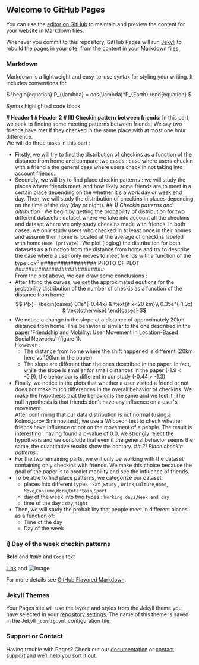 ## Welcome to GitHub Pages

You can use the [editor on GitHub](https://github.com/TheAzouz/Project_ADA.github.io/edit/gh-pages/index.md) to maintain and preview the content for your website in Markdown files.

Whenever you commit to this repository, GitHub Pages will run [Jekyll](https://jekyllrb.com/) to rebuild the pages in your site, from the content in your Markdown files.

### Markdown

Markdown is a lightweight and easy-to-use syntax for styling your writing. It includes conventions for

$
\begin{equation}
P_{\lambda} = cos(\lambda)*P_{Earth}
\end{equation}
$

Syntax highlighted code block

**# Header 1**
**# Header 2**
**# III) Checkin pattern between friends:**
In this part, we seek to finding some meeting patterns between friends. We say two friends have met if they checked in the same place with at most one hour difference.  
We will do three tasks in this part : 
- Firstly, we will try to find the distribution of checkins as a function of the distance from home and compare two cases : case where users checkin with a friend a the general case where users check in not taking into account friends.
- Secondly, we will try to find place checkin patterns : we will study the places where friends meet, and how likely some friends are to meet in a certain place depending on the whether it s a work day or week end day. Then, we will study the distribution of checkins in places depending on the time of the day (day or night).
*## 1) Checkin patterns and ditribution :*
We begin by getting the probability of distribution for two different datasets : dataset where we take into account all the checkins and dataset where we only study checkins made with friends. 
In both cases, we only study users who checked in at least once in their homes and assume their home is located at the average of checkins labeled with home `Home (private)`. 
We plot (loglog) the distribution for both datasets as a function from the distance from home and try to describe the case where a user only moves to meet friends with a function of the type : $ax^b$
#################   PHOTO OF PLOT   ###########################   
From the plot above, we can draw some conclusions :
- After fitting the curves, we get the approximated equtions for the probability distribution of the number of checkis as a function of the distance from home:
$$ P(x)=
\begin{cases}
    0.1e^{-0.44x} & \text{if x<20 km}\\
    0.35e^{-1.3x} & \text{otherwise}
\end{cases}
$$
- We notice a change in the slope at a distance of approximately 20km distance from home. This behavior is similar to the one described in the paper 'Friendship and Mobility: User Movement In Location-Based Social Networks' (figure 1).  
However : 
  - The distance from home where the shift happened is different (20km here vs 100km in the paper)  
  - The slope are different than the ones described in the paper. In fact, while the slope is smaller for small distances in the paper (-1.9 < -0.9), the behaviour is different in our study (-0.44 > -1.3)
- Finally, we notice in the plots that whether a user visited a friend or not does not make much differences in the overall behavior of checkins. 
We make the hypothesis that the behavior is the same and we test it. The null hypothesis is that friends don't have any influence on a user's movement.  
After confirming that our data distribution is not normal (using a Kolmogorov Smirnov test), we use a Wilcoxon test to check whether friends have influence or not on the movement of a people. The result is interesting : having found a p-value of 0.0, we strongly reject the hypothesis and we conclude that even if the general behavior seems the same, the quantitative results show the contary.
*## 2) Place checkin patterns :*
- For the two remaining parts, we will only be working with the dataset containing only checkins with friends. We make this choice because the goal of the paper is to predict mobility and see the influence of friends.
- To be able to find place patterns, we categorize our dataset:
    - places into different types : `Eat` ,`Study` , `Drink`,`Culture`,`Home`, `Move`,`Consume`,`Work`,`Entertain`,`Sport`  
    - day of the week into two types : `Working days`,`Week end day`
    - time of the day : `day`,`night`
- Then, we will study the probability that people meet in different places as a function of:
    - Time of the day
    - Day of the week
### i) Day of the week checkin patterns





**Bold** and _Italic_ and `Code` text

[Link](url) and ![Image](src)


For more details see [GitHub Flavored Markdown](https://guides.github.com/features/mastering-markdown/).

### Jekyll Themes

Your Pages site will use the layout and styles from the Jekyll theme you have selected in your [repository settings](https://github.com/TheAzouz/Project_ADA.github.io/settings). The name of this theme is saved in the Jekyll `_config.yml` configuration file.

### Support or Contact

Having trouble with Pages? Check out our [documentation](https://docs.github.com/categories/github-pages-basics/) or [contact support](https://github.com/contact) and we’ll help you sort it out.
